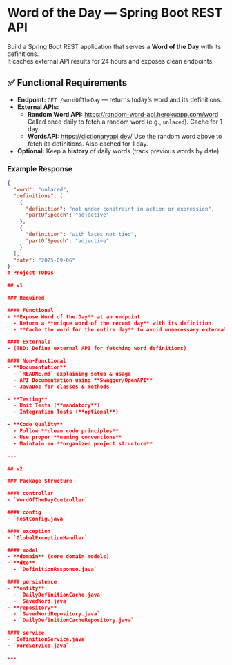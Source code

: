 # Word of the Day — Spring Boot REST API

Build a Spring Boot REST application that serves a **Word of the Day** with its definitions.  
It caches external API results for 24 hours and exposes clean endpoints.

## ✅ Functional Requirements

- **Endpoint:** `GET /wordOfTheDay` — returns today’s word and its definitions.
- **External APIs:**
    - **Random Word API:** https://random-word-api.herokuapp.com/word  
      Called once daily to fetch a random word (e.g., `unlaced`). Cache for 1 day.
    - **WordsAPI:** https://dictionaryapi.dev/ 
      Use the random word above to fetch its definitions. Also cached for 1 day.
- **Optional:** Keep a **history** of daily words (track previous words by date).

### Example Response

```json
{
  "word": "unlaced",
  "definitions": [
    {
      "definition": "not under constraint in action or expression",
      "partOfSpeech": "adjective"
    },
    {
      "definition": "with laces not tied",
      "partOfSpeech": "adjective"
    }
  ],
  "date": "2025-09-06"
}
# Project TODOs

## v1

### Required

#### Functional
- **Expose Word of the Day** at an endpoint  
  - Return a **unique word of the recent day** with its definition.  
  - **Cache the word for the entire day** to avoid unnecessary external calls.  

#### Externals
- (TBD: Define external API for fetching word definitions)

#### Non-Functional
- **Documentation**  
  - `README.md` explaining setup & usage  
  - API Documentation using **Swagger/OpenAPI**  
  - JavaDoc for classes & methods  

- **Testing**  
  - Unit Tests (**mandatory**)  
  - Integration Tests (**optional**)  

- **Code Quality**  
  - Follow **clean code principles**  
  - Use proper **naming conventions**  
  - Maintain an **organized project structure**  

---

## v2

### Package Structure

#### controller
- `WordOfTheDayController`

#### config
- `RestConfig.java`

#### exception
- `GlobalExceptionHandler`

#### model
- **domain** (core domain models)
- **dto**
  - `DefinitionResponse.java`

#### persistence
- **entity**
  - `DailyDefinitionCache.java`
  - `SavedWord.java`
- **repository**
  - `SavedWordRepository.java`
  - `DailyDefinitionCacheRepository.java`

#### service
- `DefinitionService.java`
- `WordService.java`

---

